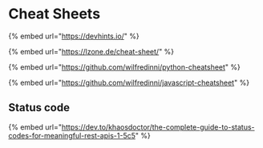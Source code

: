 # Cheat Sheets



{% embed url="https://devhints.io/" %}

{% embed url="https://lzone.de/cheat-sheet/" %}

{% embed url="https://github.com/wilfredinni/python-cheatsheet" %}

{% embed url="https://github.com/wilfredinni/javascript-cheatsheet" %}

## Status code

{% embed url="https://dev.to/khaosdoctor/the-complete-guide-to-status-codes-for-meaningful-rest-apis-1-5c5" %}



